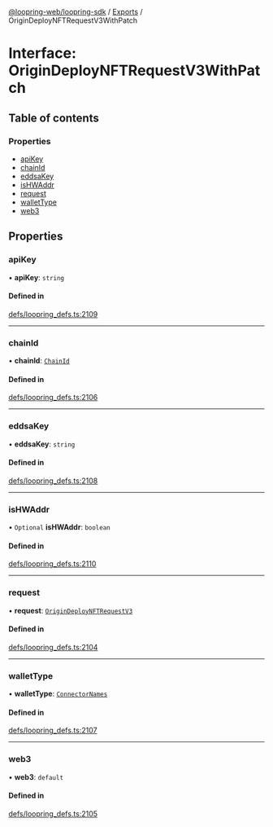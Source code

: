 [@loopring-web/loopring-sdk](../README.md) / [Exports](../modules.md) / OriginDeployNFTRequestV3WithPatch

# Interface: OriginDeployNFTRequestV3WithPatch

## Table of contents

### Properties

- [apiKey](OriginDeployNFTRequestV3WithPatch.md#apikey)
- [chainId](OriginDeployNFTRequestV3WithPatch.md#chainid)
- [eddsaKey](OriginDeployNFTRequestV3WithPatch.md#eddsakey)
- [isHWAddr](OriginDeployNFTRequestV3WithPatch.md#ishwaddr)
- [request](OriginDeployNFTRequestV3WithPatch.md#request)
- [walletType](OriginDeployNFTRequestV3WithPatch.md#wallettype)
- [web3](OriginDeployNFTRequestV3WithPatch.md#web3)

## Properties

### apiKey

• **apiKey**: `string`

#### Defined in

[defs/loopring_defs.ts:2109](https://github.com/Loopring/loopring_sdk/blob/fd60be9/src/defs/loopring_defs.ts#L2109)

___

### chainId

• **chainId**: [`ChainId`](../enums/ChainId.md)

#### Defined in

[defs/loopring_defs.ts:2106](https://github.com/Loopring/loopring_sdk/blob/fd60be9/src/defs/loopring_defs.ts#L2106)

___

### eddsaKey

• **eddsaKey**: `string`

#### Defined in

[defs/loopring_defs.ts:2108](https://github.com/Loopring/loopring_sdk/blob/fd60be9/src/defs/loopring_defs.ts#L2108)

___

### isHWAddr

• `Optional` **isHWAddr**: `boolean`

#### Defined in

[defs/loopring_defs.ts:2110](https://github.com/Loopring/loopring_sdk/blob/fd60be9/src/defs/loopring_defs.ts#L2110)

___

### request

• **request**: [`OriginDeployNFTRequestV3`](OriginDeployNFTRequestV3.md)

#### Defined in

[defs/loopring_defs.ts:2104](https://github.com/Loopring/loopring_sdk/blob/fd60be9/src/defs/loopring_defs.ts#L2104)

___

### walletType

• **walletType**: [`ConnectorNames`](../enums/ConnectorNames.md)

#### Defined in

[defs/loopring_defs.ts:2107](https://github.com/Loopring/loopring_sdk/blob/fd60be9/src/defs/loopring_defs.ts#L2107)

___

### web3

• **web3**: `default`

#### Defined in

[defs/loopring_defs.ts:2105](https://github.com/Loopring/loopring_sdk/blob/fd60be9/src/defs/loopring_defs.ts#L2105)
